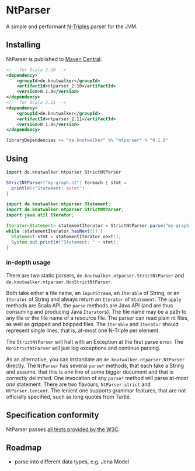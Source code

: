 # NtParser

A simple and performant [N-Triples][N-TRIPLES] parser for the JVM.


## Installing

NtParser is published to [Maven Central][mvn]:


```xml
<!-- for Scala 2.10 -->
<dependency>
    <groupId>de.knutwalker</groupId>
    <artifactId>ntparser_2.10</artifactId>
    <version>0.1.0</version>
</dependency>
<!-- for Scala 2.11 -->
<dependency>
    <groupId>de.knutwalker</groupId>
    <artifactId>ntparser_2.11</artifactId>
    <version>0.1.0</version>
</dependency>
```


```scala
libraryDependencies += "de.knutwalker" %% "ntparser" % "0.1.0"
```


## Using


```scala
import de.knutwalker.ntparser.StrictNtParser

StrictNtParser("my-graph.nt") foreach { stmt ⇒
  println(s"Statement: $stmt")
}
```


```java
import de.knutwalker.ntparser.Statement;
import de.knutwalker.ntparser.StrictNtParser;
import java.util.Iterator;

Iterator<Statement> statementIterator = StrictNtParser.parse("my-graph.nt");
while (statementIterator.hasNext()) {
  Statement stmt = statementIterator.next();
  System.out.println("Statement: " + stmt);
}
```


### in-depth usage

There are two static parsers, `de.knutwalker.ntparser.StrictNtParser` and `de.knutwalker.ntparser.NonStrictNtParser`.

Both take either a file name, an `InputStream`, an `Iterable` of String,
or an `Iterator` of String and always return an `Iterator` of `Statement`.
The `apply` methods are Scala API, the `parse` methods are Java API
(and are thus consuming and producing Java `Iterator`s).
The file name may be a path to any file or the file name of a resource file.
The parser can read plain nt files, as well as gzipped and bzipped files.
The `Iterable` and `Iterator` should represent single lines, that is, at-most one N-Triple per element.

The `StrictNtParser` will halt with an Exception at the first parse error.
The `NonStrictNtParser` will just log exceptions and continue parsing.

As an alternative, you can instantiate an `de.knutwalker.ntparser.NtParser` directly.
The `NtParser` has several `parse*` methods, that each take a String and assume,
that this is _one_ line of some bigger document and that is correctly delimited.
One invocation of any `parse*` method will parse at-most _one_ statement.
There are two flavours, `NtParser.strict` and `NtParser.lenient`. The lenient one
supports grammar features, that are not officially specified, such as long quotes
from Turtle.


## Specification conformity

NtParser passes [all tests provided by the W3C][rdf-test-cases].


## Roadmap

- parse into different data types, e.g. Jena Model


[N-TRIPLES]: http://www.w3.org/TR/2014/REC-n-triples-20140225/ "RDF 1.1 N-Triples"
[mvn]: http://search.maven.org/#search|ga|1|g%3A%22de.knutwalker%22%20AND%20%28a%3A%22ntparser_2.11%22%20OR%20a%3A%22ntparser_2.10%22%29
[rdf-test-cases]: http://www.w3.org/TR/2014/NOTE-rdf11-testcases-20140225/
